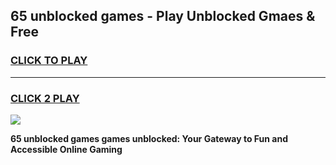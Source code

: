 
## 65 unblocked games - Play Unblocked Gmaes & Free
<h3>
<a href="https://news.freeplayer.one?title=65_unblocked_games&ref=23F">CLICK TO PLAY</a></h3>
<hr>

<h3>
<a href="https://news.freeplayer.one?title=65_unblocked_games&ref=23F">CLICK 2 PLAY</a>
  
</h3>

<a href="https://news.freeplayer.one?title=65_unblocked_games&ref=23F/"><img src="https://clearcache.store/games.png"></a>


**65 unblocked games games unblocked: Your Gateway to Fun and Accessible Online Gaming**
